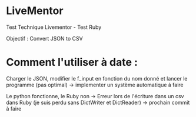 # LiveMentor
Test Technique Livementor - Test Ruby 

Objectif : Convert JSON to CSV

# Comment l'utiliser à date :

Charger le JSON, modifier le f_input en fonction du nom donné et lancer le programme (pas optimal) -> implementer un système automatique à faire

Le python fonctionne, le Ruby non -> Erreur lors de l'écriture dans un csv dans Ruby (je suis perdu sans DictWriter et DictReader) -> prochain commit à faire

